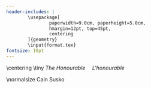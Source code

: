 ```yaml
---
header-includes: |
        \usepackage[
                paperwidth=9.0cm, paperheight=5.0cm, 
                hmargin=12pt, top=45pt,
                centering
        ]{geometry}
        \input{format.tex}
fontsize: 10pt
---
```

\centering
\tiny
_The Honourable_ $\;\;\;$ _L'honourable_

\normalsize
Cain Susko
